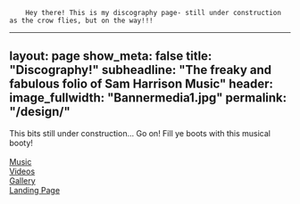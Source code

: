 		Hey there! This is my discography page- still under construction as the crow flies, but on the way!!!
---
layout: page
show_meta: false
title: "Discography!"
subheadline: "The freaky and fabulous folio of Sam Harrison Music"
header:
   image_fullwidth: "Bannermedia1.jpg"
permalink: "/design/"
---
This bits still under construction...
Go on! Fill ye boots with this musical booty!<br><br>
 <a href="http://samharrisonmusic.com/pages/music/">Music</a><br>
  <a href="http://samharrisonmusic.com/pages/videos/">Videos</a><br>
 <a href="http://samharrisonmusic.com/pages/Gallery/">Gallery</a><br>
  <a href="http://samharrisonmusic.com/samlander/">Landing Page</a><br>
